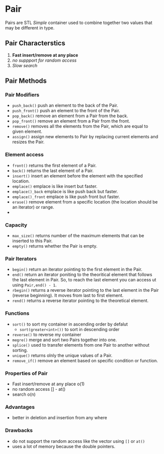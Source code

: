 # Pair

Pairs are STL *Simple* container used to combine together two values that may be different in type.
 
## Pair Characterstics

1. **Fast insert/remove at any place**
2. *no suppport for random access*
3. *Slow search*


## Pair Methods

### Pair Modifiers
- `push_back()` push an element to the back of the Pair.
- `push_front()` push an element to the front of the Pair.
- `pop_back()` remove an element from a Pair from the back.
- `pop_front()` remove an element from a Pair from the front.
- `remove()` removes all the elements from the Pair, which are equal to given element.
- `assign()` assign new elements to Pair by replacing current elements and resizes the Pair.


### Element access
- `front()` returns the first element of a Pair.
- `back()` returns the last element of a Pair.
- `insert()` insert an element before the element with the specified location.
- `emplace()` emplace is like insert but faster.
- `emplace()_back` emplace is like push back but faster.
- `emplace()_front` emplace is like push front but faster.
- `erase()` remove element from a specific location (the location should be an iterator) or range.
- 

### Capacity
- `max_size()` returns number of the maximum elements that can be inserted to this Pair.
- `empty()` returns whether the Pair is empty.

### Pair Iterators
- `begin()` return an iterator pointing to the first element in the Pair.
- `end()` return an iterator poniting to the theoritical element that follows the last element in Pair. So, to reach the last element you can access ut using `Pair,end() - 1`.
- `rbegin()` returns a reverse iterator pointing to the last element in the Pair (reverse beginning). It moves from last to first element.
- `rend()` returns a reverse iterator pointing to the theoretical element.

### Functions
- `sort()` to sort my container in ascending order by defalut
  - `sort(greater<int>())` to sort in descending order
- `reverse()` to reverse my container
- `megre()` merge and sort two Pairs together into one.
- `splice()` used to transfer elements from one Pair to another without sorting.
- `unique()` returns olnly the unique values of a Pair.
- `remove_if()` remove an element based on specific condition or function.

### Properties of Pair

- Fast insert/remove at any place o(1)
- no random access [] - at()
- search o(n)

### Advantages
- better in deletion and insertion from any where

### Drawbacks
- do not support the random access like the vector using `[]` or `at()`
- uses a lot of memory because the double pointers.